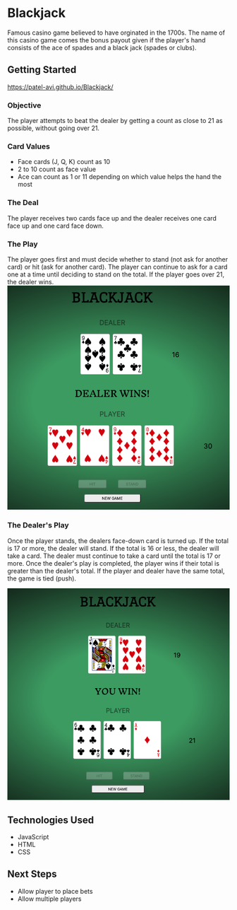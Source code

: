# Blackjack

Famous casino game believed to have orginated in the 1700s. The name of this casino game comes the bonus payout given if the player's hand consists of the ace of spades and a black jack (spades or clubs).

## Getting Started

https://patel-avi.github.io/Blackjack/

### Objective

The player attempts to beat the dealer by getting a count as close to 21 as possible, without going over 21.

### Card Values

- Face cards (J, Q, K) count as 10
- 2 to 10 count as face value
- Ace can count as 1 or 11 depending on which value helps the hand the most

### The Deal

The player receives two cards face up and the dealer receives one card face up and one card face down.

### The Play

The player goes first and must decide whether to stand (not ask for another card) or hit (ask for another card). The player can continue to ask for a card one at a time until deciding to stand on the total. If the player goes over 21, the dealer wins.
![The Play Screenshot](images/Blackjack%20Screenshot%201.png)

### The Dealer's Play

Once the player stands, the dealers face-down card is turned up. If the total is 17 or more, the dealer will stand. If the total is 16 or less, the dealer will take a card. The dealer must continue to take a card until the total is 17 or more. Once the dealer's play is completed, the player wins if their total is greater than the dealer's total. If the player and dealer have the same total, the game is tied (push).

![Dealer's Play Screenshot](images/Blackjack%20Screenshot%202.png)

## Technologies Used

- JavaScript
- HTML
- CSS

## Next Steps

- Allow player to place bets
- Allow multiple players
